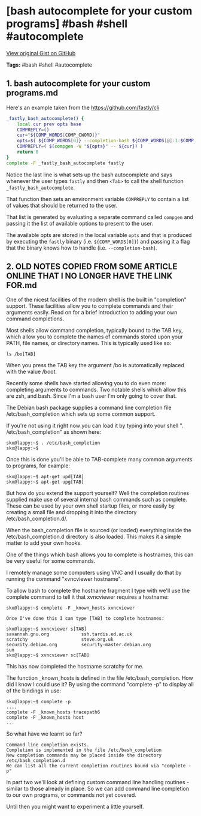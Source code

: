 # [bash autocomplete for your custom programs] #bash #shell #autocomplete

[View original Gist on GitHub](https://gist.github.com/Integralist/0500e6b5aabf95034cd83eff8c9e2ead)

**Tags:** #bash #shell #autocomplete

## 1. bash autocomplete for your custom programs.md

Here's an example taken from the https://github.com/fastly/cli

```bash
_fastly_bash_autocomplete() {
    local cur prev opts base
    COMPREPLY=()
    cur="${COMP_WORDS[COMP_CWORD]}"
    opts=$( ${COMP_WORDS[0]} --completion-bash ${COMP_WORDS[@]:1:$COMP_CWORD} )
    COMPREPLY=( $(compgen -W "${opts}" -- ${cur}) )
    return 0
}
complete -F _fastly_bash_autocomplete fastly
```

Notice the last line is what sets up the bash autocomplete and says whenever the user types `fastly` and then `<Tab>` to call the shell function `_fastly_bash_autocomplete`.

That function then sets an environment variable `COMPREPLY` to contain a list of values that should be returned to the user.

That list is generated by evaluating a separate command called `compgen` and passing it the list of available options to present to the user.

The available opts are stored in the local variable `opts` and that is produced by executing the `fastly` binary (i.e. `${COMP_WORDS[0]}`) and passing it a flag that the binary knows how to handle (i.e. `--completion-bash`).

## 2. OLD NOTES COPIED FROM SOME ARTICLE ONLINE THAT I NO LONGER HAVE THE LINK FOR.md

One of the nicest facilities of the modern shell is the built in "completion" support. These facilities allow you to complete commands and their arguments easily. Read on for a brief introduction to adding your own command completions.

Most shells allow command completion, typically bound to the TAB key, which allow you to complete the names of commands stored upon your PATH, file names, or directory names. This is typically used like so:

```
ls /bo[TAB]
```

When you press the TAB key the argument /bo is automatically replaced with the value /boot.

Recently some shells have started allowing you to do even more: completing arguments to commands. Two notable shells which allow this are zsh, and bash. Since I'm a bash user I'm only going to cover that.

The Debian bash package supplies a command line completion file /etc/bash_completion which sets up some common support.

If you're not using it right now you can load it by typing into your shell ". /etc/bash_completion" as shown here:

```
skx@lappy:~$ . /etc/bash_completion
skx@lappy:~$
```

Once this is done you'll be able to TAB-complete many common arguments to programs, for example:

```
skx@lappy:~$ apt-get upd[TAB]
skx@lappy:~$ apt-get upg[TAB]
```

But how do you extend the support yourself? Well the completion routines supplied make use of several internal bash commands such as complete. These can be used by your own shell startup files, or more easily by creating a small file and dropping it into the directory /etc/bash_completion.d/.

When the bash_completion file is sourced (or loaded) everything inside the /etc/bash_completion.d directory is also loaded. This makes it a simple matter to add your own hooks.

One of the things which bash allows you to complete is hostnames, this can be very useful for some commands.

I remotely manage some computers using VNC and I usually do that by running the command "xvncviewer hostname".

To allow bash to complete the hostname fragment I type with we'll use the complete command to tell it that xvncviewer requires a hostname:

```
skx@lappy:~$ complete -F _known_hosts xvncviewer

Once I've done this I can type [TAB] to complete hostnames:

skx@lappy:~$ xvncviewer s[TAB]
savannah.gnu.org            ssh.tardis.ed.ac.uk
scratchy                    steve.org.uk
security.debian.org         security-master.debian.org
sun
skx@lappy:~$ xvncviewer sc[TAB]
```

This has now completed the hostname scratchy for me.

The function _known_hosts is defined in the file /etc/bash_completion. How did I know I could use it? By using the command "complete -p" to display all of the bindings in use:

```
skx@lappy:~$ complete -p
....
complete -F _known_hosts tracepath6
complete -F _known_hosts host
...
```

So what have we learnt so far?

    Command line completion exists.
    Completion is implemented in the file /etc/bash_completion
    New completion commands may be placed inside the directory /etc/bash_completion.d
    We can list all the current completion routines bound via "complete -p"

In part two we'll look at defining custom command line handling routines - similar to those already in place. So we can add command line completion to our own programs, or commands not yet covered.

Until then you might want to experiment a little yourself.

